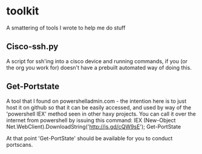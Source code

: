 toolkit
=======

A smattering of tools I wrote to help me do stuff

Cisco-ssh.py
------
A script for ssh'ing into a cisco device and running commands, if you (or the org you work for) doesn't have a prebuilt automated way of doing this.

Get-Portstate
----
A tool that I found on powershelladmin.com - the intention here is to just host it on github so that it can be easily accessed, and used by way of the 'powershell IEX' method seen in other haxy projects.
You can call it over the internet from powershell by issuing this command:
IEX (New-Object Net.WebClient).DownloadString('http://is.gd/cQW9sE'); Get-PortState

At that point 'Get-PortState' should be available for you to conduct portscans.
